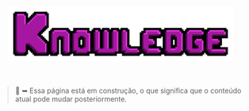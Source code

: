 ﻿<!-- INTRO -->
<div align="center">
	<img src="assets/images/banners/pages/knowledge-banner.webp" width="90%"/>
</div>

<br/>
<br/>

> 🚧 ➥ Essa página está em construção, o que significa que o conteúdo atual pode mudar posteriormente.